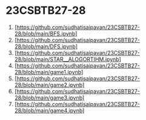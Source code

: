 # 23CSBTB27-28
1. [https://github.com/sudhatisaipavan/23CSBTB27-28/blob/main/BFS.ipynb]
2. [https://github.com/sudhatisaipavan/23CSBTB27-28/blob/main/DFS.ipynb]
3. [https://github.com/sudhatisaipavan/23CSBTB27-28/blob/main/STAR__ALOGORTIHM.ipynb]
4. [https://github.com/sudhatisaipavan/23CSBTB27-28/blob/main/game1.ipynb]
5. [https://github.com/sudhatisaipavan/23CSBTB27-28/blob/main/game2.ipynb]
6. [https://github.com/sudhatisaipavan/23CSBTB27-28/blob/main/game3.ipynb]
7. [https://github.com/sudhatisaipavan/23CSBTB27-28/blob/main/game4.ipynb]
